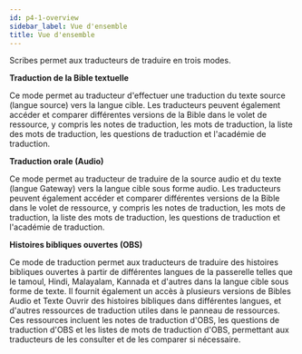 ```yaml
---
id: p4-1-overview
sidebar_label: Vue d'ensemble
title: Vue d'ensemble
---
```


Scribes permet aux traducteurs de traduire en trois modes.

**Traduction de la Bible textuelle**

Ce mode permet au traducteur d'effectuer une traduction du texte source (langue source) vers la langue cible. Les traducteurs peuvent également accéder et comparer différentes versions de la Bible dans le volet de ressource, y compris les notes de traduction, les mots de traduction, la liste des mots de traduction, les questions de traduction et l'académie de traduction.

**Traduction orale (Audio)**

Ce mode permet au traducteur de traduire de la source audio et du texte (langue Gateway) vers la langue cible sous forme audio. Les traducteurs peuvent également accéder et comparer différentes versions de la Bible dans le volet de ressource, y compris les notes de traduction, les mots de traduction, la liste des mots de traduction, les questions de traduction et l'académie de traduction.

**Histoires bibliques ouvertes (OBS)**

Ce mode de traduction permet aux traducteurs de traduire des histoires bibliques ouvertes à partir de différentes langues de la passerelle telles que le tamoul, Hindi, Malayalam, Kannada et d'autres dans la langue cible sous forme de texte. Il fournit également un accès à plusieurs versions de Bibles Audio et Texte Ouvrir des histoires bibliques dans différentes langues, et d'autres ressources de traduction utiles dans le panneau de ressources. Ces ressources incluent les notes de traduction d'OBS, les questions de traduction d'OBS et les listes de mots de traduction d'OBS, permettant aux traducteurs de les consulter et de les comparer si nécessaire.